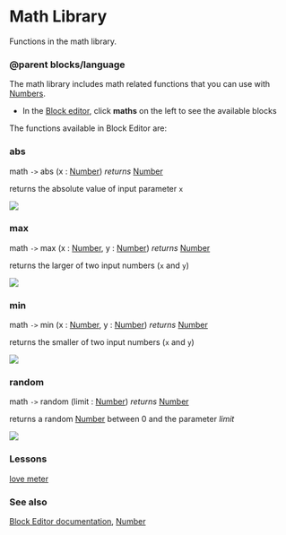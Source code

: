 # Math Library

Functions in the math library.

### @parent blocks/language

The math library includes math related functions that you can use with [Numbers](/microbit/reference/types/number).

* In the [Block editor](/microbit/blocks/editor), click **maths** on the left to see the available blocks

The functions available in Block Editor are:

### abs

math `->` abs (x : [Number](/microbit/reference/types/number)) *returns* [Number](/microbit/reference/types/number)

returns the absolute value of input parameter `x`

![](/static/mb/blocks/math-0.png)

### max

math `->` max (x : [Number](/microbit/reference/types/number), y : [Number](/microbit/reference/types/number)) *returns* [Number](/microbit/reference/types/number)

returns the larger of two input numbers (`x` and `y`)

![](/static/mb/blocks/math-1.png)

### min

math `->` min (x : [Number](/microbit/reference/types/number), y : [Number](/microbit/reference/types/number)) *returns* [Number](/microbit/reference/types/number)

returns the smaller of two input numbers (`x` and `y`)

![](/static/mb/blocks/math-2.png)

### random

math `->` random (limit : [Number](/microbit/reference/types/number)) *returns* [Number](/microbit/reference/types/number)

returns a random [Number](/microbit/reference/types/number) between 0 and the parameter *limit*

![](/static/mb/blocks/math-3.png)

### Lessons

[love meter](/microbit/lessons/love-meter)

### See also

[Block Editor documentation](/microbit/blocks/contents), [Number](/microbit/reference/types/number)

